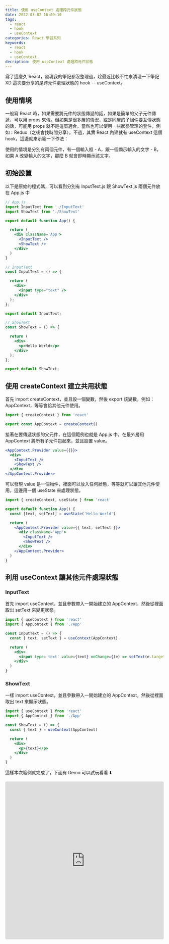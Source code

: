 ```yaml
---
title: 使用 useContext 處理跨元件狀態
date: 2022-03-02 16:09:10
tags:
  - react
  - hook
  - useContext
categories: React 學習系列
keywords:
  - react
  - hook
  - useContext
decription: 使用 useContext 處理跨元件狀態
---
```


寫了這麼久 React，發現我的筆記都沒整理過，趁最近比較不忙來清理一下筆記 XD
這次要分享的是跨元件處理狀態的 hook -- useContext。

<!--more-->

## 使用情境

一般寫 React 時，如果需要將元件的狀態傳遞的話，如果是簡單的父子元件傳遞，可以用 props 來傳。但如果是很多層的情況，或是同層的子組件要互傳狀態的話，可能用 props 就不是這麼適合。當然也可以使用一些狀態管理的套件，例如：Redux（之後會找時間分享）。不過，其實 React 內建就有 useContext 這個 hook，這邊就來示範一下作法：

使用的情境是分別有兩個元件，有一個輸入框 - A，跟一個顯示輸入的文字 - B，如果 A 改變輸入的文字，那麼 B 就會即時顯示該文字。

## 初始設置

以下是原始的程式碼，可以看到分別有 InputText.js 跟 ShowText.js 兩個元件放在 App.js 中

```jsx
// App.js
import InputText from './InputText'
import ShowText from './ShowText'

export default function App() {

  return (
    <div className='App'>
      <InputText />
      <ShowText />
    </div>
  )
}

// InputText
const InputText = () => {

  return (
    <div>
      <input type="text" />
    </div>
  );
};

export default InputText;

// ShowText
const ShowText = () => {

  return (
    <div>
      <p>Hello World</p>
    </div>
  );
};

export default ShowText;
```

## 使用 createContext 建立共用狀態

首先 import createContext，並且設一個變數，然後 export 該變數，例如： AppContext，等等會給其他元件使用。

```jsx
import { createContext } from 'react'

export const AppContext = createContext()
```

接著在要傳遞狀態的父元件，在這個範例也就是 App.js 中，在最外層用 AppContext 將所有子元件包起來，並且設置 value。

```jsx
<AppContext.Provider value={{}}>
  <div>
    <InputText />
    <ShowText />
  </div>
</AppContext.Provider>
```

可以發現 value 是一個物件，裡面可以放入任何狀態，等等就可以讓其他元件使用，這邊用一個 useState 來處理狀態。

```jsx
import { createContext, useState } from 'react'

export default function App() {
  const [text, setText] = useState('Hello World')

  return (
    <AppContext.Provider value={{ text, setText }}>
      <div className='App'>
        <InputText />
        <ShowText />
      </div>
    </AppContext.Provider>
  )
}
```

## 利用 useContext 讓其他元件處理狀態

### InputText

首先 import useContext，並且參數帶入一開始建立的 AppContext，然後從裡面取出 setText 來變更狀態。

```jsx
import { useContext } from 'react'
import { AppContext } from './App'

const InputText = () => {
  const { text, setText } = useContext(AppContext)

  return (
    <div>
      <input type='text' value={text} onChange={(e) => setText(e.target.value)} />
    </div>
  )
}
```

### ShowText

一樣 import useContext，並且參數帶入一開始建立的 AppContext，然後從裡面取出 text 來顯示狀態。

```jsx
import { useContext } from 'react'
import { AppContext } from './App'

const ShowText = () => {
  const { text } = useContext(AppContext)

  return (
    <div>
      <p>{text}</p>
    </div>
  )
}
```

這樣本次範例就完成了，下面有 Demo 可以試玩看看 ⬇️

<iframe src="https://codesandbox.io/embed/usecontext-example-ciw09g?fontsize=14&hidenavigation=1&theme=dark"
     style="width:100%; height:500px; border:0; border-radius: 4px; overflow:hidden;"
     title="useContext-example"
     allow="accelerometer; ambient-light-sensor; camera; encrypted-media; geolocation; gyroscope; hid; microphone; midi; payment; usb; vr; xr-spatial-tracking"
     sandbox="allow-forms allow-modals allow-popups allow-presentation allow-same-origin allow-scripts"
   ></iframe>
